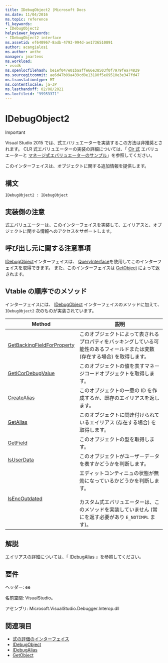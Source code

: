 ```yaml
---
title: IDebugObject2 |Microsoft Docs
ms.date: 11/04/2016
ms.topic: reference
f1_keywords:
- IDebugObject2
helpviewer_keywords:
- IDebugObject2 interface
ms.assetid: ef640967-8adb-4793-994d-ae1736510891
author: acangialosi
ms.author: anthc
manager: jmartens
ms.workload:
- vssdk
ms.openlocfilehash: be1ef047e01baaffe66e38503f0f7979fea74829
ms.sourcegitcommit: ae6d47b09a439cd0e13180f5e89510e3e347fd47
ms.translationtype: MT
ms.contentlocale: ja-JP
ms.lasthandoff: 02/08/2021
ms.locfileid: "99953371"
---
```

# <a name="idebugobject2"></a>IDebugObject2
> [!IMPORTANT]
> Visual Studio 2015 では、式エバリュエーターを実装するこの方法は非推奨とされます。 CLR 式エバリュエーターの実装の詳細については、「 [Clr 式](https://github.com/Microsoft/ConcordExtensibilitySamples/wiki/CLR-Expression-Evaluators) エバリュエーターと [マネージ式エバリュエーターのサンプル](https://github.com/Microsoft/ConcordExtensibilitySamples/wiki/Managed-Expression-Evaluator-Sample)」を参照してください。

 このインターフェイスは、オブジェクトに関する追加情報を提供します。

## <a name="syntax"></a>構文

```
IDebugObject2 : IDebugObject
```

## <a name="notes-for-implementers"></a>実装側の注意
 式エバリュエーターは、このインターフェイスを実装して、エイリアスと、オブジェクトに関する情報へのアクセスをサポートします。

## <a name="notes-for-callers"></a>呼び出し元に関する注意事項
 [IDebugObject](../../../extensibility/debugger/reference/idebugobject.md)インターフェイスは、 [QueryInterface](/cpp/atl/queryinterface)を使用してこのインターフェイスを取得できます。 また、このインターフェイスは [GetObject](../../../extensibility/debugger/reference/idebugalias-getobject.md) によって返されます。

## <a name="methods-in-vtable-order"></a>Vtable の順序でのメソッド
 インターフェイスには、 [IDebugObject](../../../extensibility/debugger/reference/idebugobject.md) インターフェイスのメソッドに加えて、 `IDebugObject2` 次のものが実装されています。

|Method|説明|
|------------|-----------------|
|[GetBackingFieldForProperty](../../../extensibility/debugger/reference/idebugobject2-getbackingfieldforproperty.md)|このオブジェクトによって表されるプロパティをバッキングしている可能性のあるフィールドまたは変数 (存在する場合) を取得します。|
|[GetICorDebugValue](../../../extensibility/debugger/reference/idebugobject2-geticordebugvalue.md)|このオブジェクトの値を表すマネージコードオブジェクトを取得します。|
|[CreateAlias](../../../extensibility/debugger/reference/idebugobject2-createalias.md)|このオブジェクトの一意の ID を作成するか、既存のエイリアスを返します。|
|[GetAlias](../../../extensibility/debugger/reference/idebugobject2-getalias.md)|このオブジェクトに関連付けられているエイリアス (存在する場合) を取得します。|
|[GetField](../../../extensibility/debugger/reference/idebugobject2-getfield.md)|このオブジェクトの型を取得します。|
|[IsUserData](../../../extensibility/debugger/reference/idebugobject2-isuserdata.md)|このオブジェクトがユーザーデータを表すかどうかを判断します。|
|[IsEncOutdated](../../../extensibility/debugger/reference/idebugobject2-isencoutdated.md)|エディットコンティニュの状態が無効になっているかどうかを判断します。<br /><br /> カスタム式エバリュエーターは、このメソッドを実装していません (常にを返す必要があり `E_NOTIMPL` ます)。|

## <a name="remarks"></a>解説
 エイリアスの詳細については、「 [IDebugAlias](../../../extensibility/debugger/reference/idebugalias.md) 」を参照してください。

## <a name="requirements"></a>要件
 ヘッダー: ee

 名前空間: VisualStudio。

 アセンブリ: Microsoft.VisualStudio.Debugger.Interop.dll

## <a name="see-also"></a>関連項目
- [式の評価のインターフェイス](../../../extensibility/debugger/reference/expression-evaluation-interfaces.md)
- [IDebugObject](../../../extensibility/debugger/reference/idebugobject.md)
- [IDebugAlias](../../../extensibility/debugger/reference/idebugalias.md)
- [GetObject](../../../extensibility/debugger/reference/idebugalias-getobject.md)
